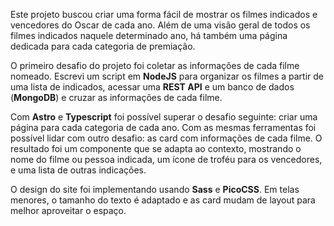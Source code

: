 Este projeto buscou criar uma forma fácil de mostrar os filmes indicados e vencedores do Oscar de cada ano. Além de uma visão geral de todos os filmes indicados naquele determinado ano, há também uma página dedicada para cada categoria de premiação.

O primeiro desafio do projeto foi coletar as informações de cada filme nomeado. Escrevi um script em **NodeJS** para organizar os filmes a partir de uma lista de indicados, acessar uma **REST API** e um banco de dados (**MongoDB**) e cruzar as informações de cada filme.

Com **Astro** e **Typescript** foi possível superar o desafio seguinte: criar uma página para cada categoria de cada ano. Com as mesmas ferramentas foi possível lidar com outro desafio: as card com informações de cada filme. O resultado foi um componente que se adapta ao contexto, mostrando o nome do filme ou pessoa indicada, um ícone de troféu para os vencedores, e uma lista de outras indicações.

O design do site foi implementando usando **Sass** e **PicoCSS**. Em telas menores, o tamanho do texto é adaptado e as card mudam de layout para melhor aproveitar o espaço.
